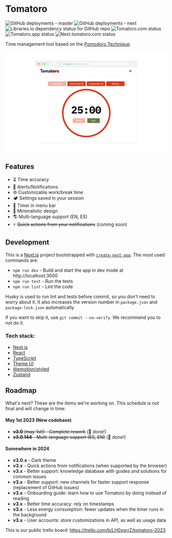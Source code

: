 # Tomatoro

![GitHub deployments - master](https://img.shields.io/github/deployments/tonymtz/tomatoro/master?label=master)
![GitHub deployments - next](https://img.shields.io/github/deployments/tonymtz/tomatoro/next?label=next)
![Libraries.io dependency status for GitHub repo](https://img.shields.io/librariesio/github/tonymtz/tomatoro)
![Tomatoro.com status](https://img.shields.io/website.svg?url=https://tomatoro.com&label=tomatoro.com&labelColor=7d8da8)
![Tomatoro.app status](https://img.shields.io/website.svg?url=https://tomatoro.app&label=tomatoro.app&labelColor=7d8da8)
![Next.tomatoro.com status](https://img.shields.io/website.svg?url=https://next.tomatoro.com&label=next.tomatoro.com&labelColor=7d8da8)

Time management tool based on the [Pomodoro Technique](https://en.wikipedia.org/wiki/Pomodoro_Technique).

![tomatoro app screenshot](public/screenshot.png)

## Features
 
- ⏳ Time accuracy
- 🔔 Alerts/Notifications
- ⚙️ Customizable work/break time
- 🏕️ Settings saved in your session
- 👀 Timer in menu bar
- 🎨 Minimalistic design
- 🌎 Multi-language support (EN, ES)
- ⚡️️ ~~Quick actions from your notifications~~ (coming soon)

## Development

This is a [Next.js](https://nextjs.org/) project bootstrapped
with [`create-next-app`](https://github.com/vercel/next.js/tree/canary/packages/create-next-app).
The most used commands are:

* `npm run dev` - Build and start the app in dev mode at http://localhost:3000
* `npm run test` - Run the tests
* `npm run lint` - Lint the code

Husky is used to run lint and tests before commit, so you don't need to worry about it. It also increases the version
number in `package.json` and `package-lock.json` automatically.

If you want to skip it, use `git commit --no-verify`. We recommend you to not do it.

### Tech stack:

- [Next.js](https://nextjs.org/)
- [React](https://reactjs.org/)
- [TypeScript](https://www.typescriptlang.org/)
- [Theme UI](https://theme-ui.com/)
- [@emotion/styled](https://emotion.sh/docs/styled)
- [Zustand](https://zustand-demo.pmnd.rs)

## Roadmap

What's next? These are the items we're working on.
This schedule is not final and will change in time:

#### May 1st 2023 (New codebase)

- ~~**v3.0** (may 1st!) - Complete rework~~ (🚀 done!)
- ~~**v3.0.144** - Multi-language support (ES, EN)~~ (🚀 done!)

#### Somewhere in 2024

- **v3.0.x** - Dark theme
- **v3.x** - Quick actions from notifications (when supported by the browser)
- **v3.x** - Better support: knowledge database with guides and solutions for common issues
- **v3.x** - Better support: new channels for faster support response (replacement of GitHub issues)
- **v3.x** - Onboarding guide: learn how to use Tomatoro by doing instead of reading
- **v3.x** - Better time accuracy: rely on timestamps
- **v3.x** - Less energy consumption: fewer updates when the timer runs in the background
- **v3.x** - User accounts: store customizations in API, as well as usage data

This is our public trello board: https://trello.com/b/LH0sgrrZ/tomatoro-2023
